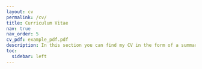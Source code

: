 ```yaml
---
layout: cv
permalink: /cv/
title: Curriculum Vitae
nav: true
nav_order: 5
cv_pdf: example_pdf.pdf
description: In this section you can find my CV in the form of a summary. . You can also download a version of my CV by clicking on the button next to it.
toc:
  sidebar: left
---
```

